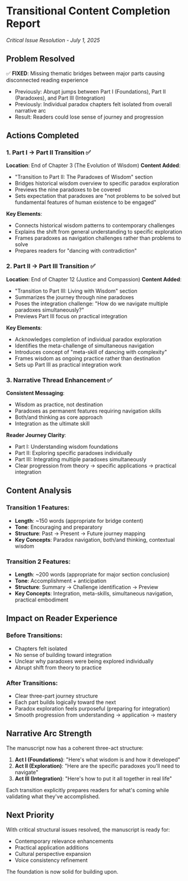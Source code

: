 # Transitional Content Completion Report

*Critical Issue Resolution - July 1, 2025*

## Problem Resolved
✅ **FIXED**: Missing thematic bridges between major parts causing disconnected reading experience
- Previously: Abrupt jumps between Part I (Foundations), Part II (Paradoxes), and Part III (Integration)
- Previously: Individual paradox chapters felt isolated from overall narrative arc
- Result: Readers could lose sense of journey and progression

## Actions Completed

### 1. Part I → Part II Transition ✅
**Location**: End of Chapter 3 (The Evolution of Wisdom)
**Content Added**: 
- "Transition to Part II: The Paradoxes of Wisdom" section
- Bridges historical wisdom overview to specific paradox exploration
- Previews the nine paradoxes to be covered
- Sets expectation that paradoxes are "not problems to be solved but fundamental features of human existence to be engaged"

**Key Elements**:
- Connects historical wisdom patterns to contemporary challenges
- Explains the shift from general understanding to specific exploration
- Frames paradoxes as navigation challenges rather than problems to solve
- Prepares readers for "dancing with contradiction"

### 2. Part II → Part III Transition ✅
**Location**: End of Chapter 12 (Justice and Compassion)
**Content Added**: 
- "Transition to Part III: Living with Wisdom" section
- Summarizes the journey through nine paradoxes
- Poses the integration challenge: "How do we navigate multiple paradoxes simultaneously?"
- Previews Part III focus on practical integration

**Key Elements**:
- Acknowledges completion of individual paradox exploration
- Identifies the meta-challenge of simultaneous navigation
- Introduces concept of "meta-skill of dancing with complexity"
- Frames wisdom as ongoing practice rather than destination
- Sets up Part III as practical integration work

### 3. Narrative Thread Enhancement ✅
**Consistent Messaging**:
- Wisdom as practice, not destination
- Paradoxes as permanent features requiring navigation skills
- Both/and thinking as core approach
- Integration as the ultimate skill

**Reader Journey Clarity**:
- Part I: Understanding wisdom foundations
- Part II: Exploring specific paradoxes individually  
- Part III: Integrating multiple paradoxes simultaneously
- Clear progression from theory → specific applications → practical integration

## Content Analysis

### Transition 1 Features:
- **Length**: ~150 words (appropriate for bridge content)
- **Tone**: Encouraging and preparatory
- **Structure**: Past → Present → Future journey mapping
- **Key Concepts**: Paradox navigation, both/and thinking, contextual wisdom

### Transition 2 Features:
- **Length**: ~200 words (appropriate for major section conclusion)
- **Tone**: Accomplishment + anticipation
- **Structure**: Summary → Challenge identification → Preview
- **Key Concepts**: Integration, meta-skills, simultaneous navigation, practical embodiment

## Impact on Reader Experience

### Before Transitions:
- Chapters felt isolated
- No sense of building toward integration
- Unclear why paradoxes were being explored individually
- Abrupt shift from theory to practice

### After Transitions:
- Clear three-part journey structure
- Each part builds logically toward the next
- Paradox exploration feels purposeful (preparing for integration)
- Smooth progression from understanding → application → mastery

## Narrative Arc Strength

The manuscript now has a coherent three-act structure:
1. **Act I (Foundations)**: "Here's what wisdom is and how it developed"
2. **Act II (Exploration)**: "Here are the specific paradoxes you'll need to navigate"
3. **Act III (Integration)**: "Here's how to put it all together in real life"

Each transition explicitly prepares readers for what's coming while validating what they've accomplished.

## Next Priority
With critical structural issues resolved, the manuscript is ready for:
- Contemporary relevance enhancements
- Practical application additions
- Cultural perspective expansion
- Voice consistency refinement

The foundation is now solid for building upon.